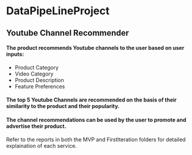 # DataPipeLineProject

## Youtube Channel Recommender


#### The product recommends Youtube channels to the user based on user inputs: 
- Product Category
- Video Category
- Product Description
- Feature Preferences

#### The top 5 Youtube Channels are recommended on the basis of their similarity to the product and their popularity.
#### The channel recommendations can be used by the user to promote and advertise their product.

Refer to the reports in both the MVP and FirstIteration folders for detailed explaination of each service.

